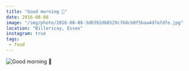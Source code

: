```yaml
---
title: "Good morning 🔪"
date: 2016-08-08
image: "/img/photo/2016-08-08-3d0392d68529c768cb0f5baa4d7a7dfe.jpg"
location: "Billericay, Essex"
instagram: true
tags:
 - food
---
```


![Good morning 🔪](/img/photo/2016-08-08-3d0392d68529c768cb0f5baa4d7a7dfe.jpg)
